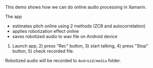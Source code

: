 This demo shows how we can do online audio processing in Xamarin.

The app

- estimates pitch online using 2 methods (ZCR and autocorrelation)
- applies robotization effect online
- saves robotized audio to wav file on Android device

1) Launch app, 2) press "Rec" button, 3) start talking, 4) press "Stop" button, 5) check recorded file.

Robotized audio will be recorded to ```Android/media``` folder.
